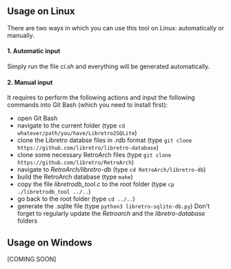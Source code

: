 ## Usage on Linux
There are two ways in which you can use this tool on Linux: automatically or manually.

#### 1. Automatic input
Simply run the file *ci.sh* and everything will be generated automatically.

#### 2. Manual input
It requires to perform the following actions and input the following commands into Git Bash (which you need to install first):
  - open Git Bash
  - navigate to the current folder (type ```cd whatever/path/you/have/Libretro2SQLite```)
  - clone the Libretro databse files in .rdb format (type ```git clone https://github.com/libretro/libretro-database```)
  - clone some necessary RetroArch files (type ```git clone https://github.com/libretro/RetroArch```)
  - navigate to *RetroArch/libretro-db* (type ```cd RetroArch/libretro-db```)
  - build the RetroArch database (type ```make```)
  - copy the file *libretrodb_tool.c* to the root folder (type ```cp ./libretrodb_tool ../..```)
  - go back to the root folder (type ```cd ../..```)
  - generate the .sqlite file (type ```python3 libretro-sqlite-db.py```)
Don't forget to regularly update the *Retroarch* and the *libretro-database* folders
  
## Usage on Windows
[COMING SOON]
